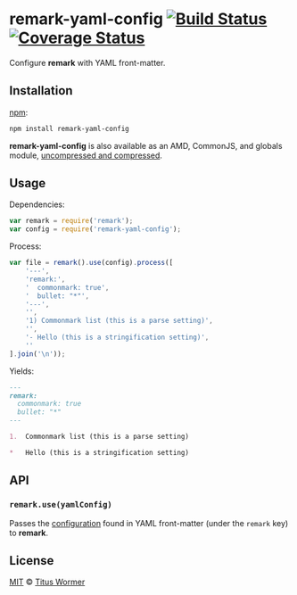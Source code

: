 # remark-yaml-config [![Build Status][travis-badge]][travis] [![Coverage Status][codecov-badge]][codecov]

Configure **remark** with YAML front-matter.

## Installation

[npm][npm-install]:

```bash
npm install remark-yaml-config
```

**remark-yaml-config** is also available as an AMD, CommonJS, and
globals module, [uncompressed and compressed][releases].

## Usage

Dependencies:

```javascript
var remark = require('remark');
var config = require('remark-yaml-config');
```

Process:

```javascript
var file = remark().use(config).process([
    '---',
    'remark:',
    '  commonmark: true',
    '  bullet: "*"',
    '---',
    '',
    '1) Commonmark list (this is a parse setting)',
    '',
    '- Hello (this is a stringification setting)',
    ''
].join('\n'));
```

Yields:

```markdown
---
remark:
  commonmark: true
  bullet: "*"
---

1.  Commonmark list (this is a parse setting)

*   Hello (this is a stringification setting)
```

## API

### `remark.use(yamlConfig)`

Passes the [configuration][remark-config] found in YAML front-matter
(under the `remark` key) to **remark**.

## License

[MIT][license] © [Titus Wormer][author]

<!-- Definitions -->

[travis-badge]: https://img.shields.io/travis/wooorm/remark-yaml-config.svg

[travis]: https://travis-ci.org/wooorm/remark-yaml-config

[codecov-badge]: https://img.shields.io/codecov/c/github/wooorm/remark-yaml-config.svg

[codecov]: https://codecov.io/github/wooorm/remark-yaml-config

[npm-install]: https://docs.npmjs.com/cli/install

[releases]: https://github.com/wooorm/remark-yaml-config/releases

[license]: LICENSE

[author]: http://wooorm.com

[remark-config]: https://github.com/wooorm/remark/blob/master/doc/remarksetting.7.md
